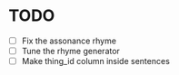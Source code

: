 # TODO

- [ ] Fix the assonance rhyme
- [ ] Tune the rhyme generator
- [ ] Make thing_id column inside sentences
